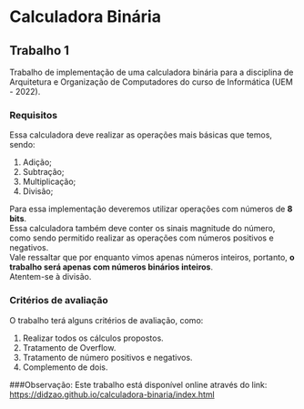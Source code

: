 # Calculadora Binária

## Trabalho 1
Trabalho de implementação de uma calculadora binária para a disciplina de Arquitetura e Organização de Computadores do curso de Informática (UEM - 2022).

### Requisitos
Essa calculadora deve realizar as operações mais básicas que temos, sendo:
1) Adição;
2) Subtração;
3) Multiplicação;
4) Divisão;

Para essa implementação deveremos utilizar operações com números de <b>8 bits</b>.</br>
Essa calculadora também deve conter os sinais magnitude do número, como sendo permitido realizar as operações com números positivos e negativos.</br> 
Vale ressaltar que por enquanto vimos apenas números inteiros, portanto, <b>o trabalho será apenas com números binários inteiros</b>.</br>
Atentem-se
à divisão.

### Critérios de avaliação
O trabalho terá alguns critérios de avaliação, como:
1) Realizar todos os cálculos propostos.
2) Tratamento de Overflow.
3) Tratamento de número positivos e negativos.
4) Complemento de dois.

###Observação:
Este trabalho está disponível online através do link: https://didzao.github.io/calculadora-binaria/index.html
